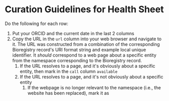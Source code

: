# Curation Guidelines for Health Sheet

Do the following for each row:

1. Put your ORCID and the current date in the last 2 columns
1. Copy the URL in the `url` column into your web browser and navigate to it. The URL was constructed from a combination
   of the corresponding Bioregistry record's URI format string and example local unique identifier. It _should_
   correspond to a web page about a specific entity from the namespace corresponding to the Bioregistry record.
    1. If the URL resolves to a page, and it's obviously about a specific entity, then mark in the `call`
       column `available`
    2. If the URL resolves to a page, and it's not obviously about a specific entity
        1. If the webpage is no longer relevant to the namespace (i.e., the website has been replaced), mark it as 